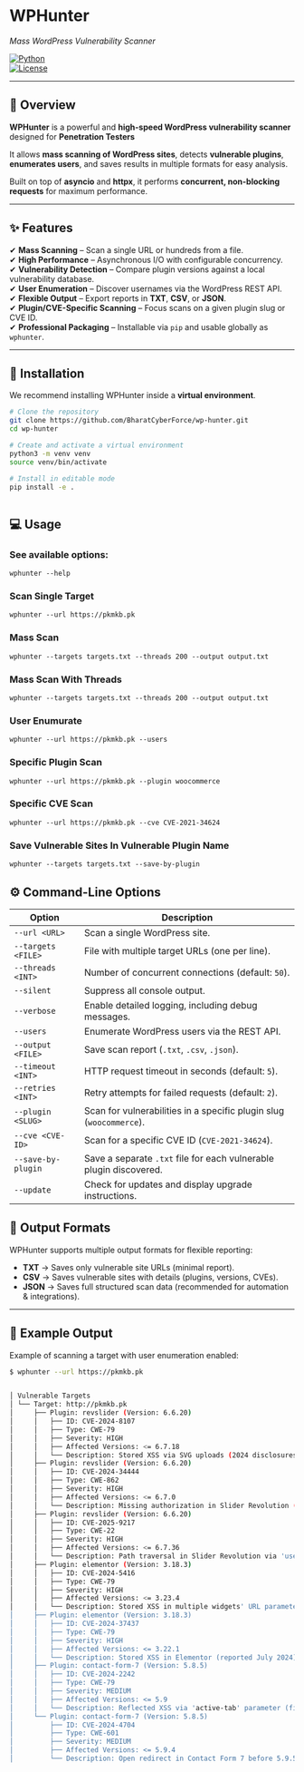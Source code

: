 # WPHunter  
*Mass WordPress Vulnerability Scanner*  

[![Python](https://img.shields.io/badge/python-3.8%2B-blue.svg)](https://www.python.org/)  
[![License](https://img.shields.io/badge/license-GPLv3-orange.svg)](LICENSE) 

---

## 📖 Overview  

**WPHunter** is a powerful and **high-speed WordPress vulnerability scanner** designed for **Penetration Testers**  

It allows **mass scanning of WordPress sites**, detects **vulnerable plugins**, **enumerates users**, and saves results in multiple formats for easy analysis.  

Built on top of **asyncio** and **httpx**, it performs **concurrent, non-blocking requests** for maximum performance.  

---

## ✨ Features  

✔ **Mass Scanning** – Scan a single URL or hundreds from a file.  
✔ **High Performance** – Asynchronous I/O with configurable concurrency.  
✔ **Vulnerability Detection** – Compare plugin versions against a local vulnerability database.  
✔ **User Enumeration** – Discover usernames via the WordPress REST API.  
✔ **Flexible Output** – Export reports in **TXT**, **CSV**, or **JSON**.  
✔ **Plugin/CVE-Specific Scanning** – Focus scans on a given plugin slug or CVE ID.  
✔ **Professional Packaging** – Installable via `pip` and usable globally as `wphunter`.  

---

## 🚀 Installation  

We recommend installing WPHunter inside a **virtual environment**.  

```bash
# Clone the repository
git clone https://github.com/BharatCyberForce/wp-hunter.git
cd wp-hunter

# Create and activate a virtual environment
python3 -m venv venv
source venv/bin/activate

# Install in editable mode
pip install -e .



```
## 💻 Usage

### See available options:

```wphunter --help```
### Scan Single Target
```wphunter --url https://pkmkb.pk```
### Mass Scan
```wphunter --targets targets.txt --threads 200 --output output.txt```
### Mass Scan With Threads
```wphunter --targets targets.txt --threads 200 --output output.txt```
### User Enumurate
```wphunter --url https://pkmkb.pk --users```
### Specific Plugin Scan
```wphunter --url https://pkmkb.pk --plugin woocommerce```
### Specific CVE Scan
```wphunter --url https://pkmkb.pk --cve CVE-2021-34624```
### Save Vulnerable Sites In Vulnerable Plugin Name
```wphunter --targets targets.txt --save-by-plugin```


## ⚙️ Command-Line Options  

| Option               | Description                                                                 |
|-----------------------|-----------------------------------------------------------------------------|
| `--url <URL>`         | Scan a single WordPress site.                                               |
| `--targets <FILE>`    | File with multiple target URLs (one per line).                              |
| `--threads <INT>`     | Number of concurrent connections (default: `50`).                           |
| `--silent`            | Suppress all console output.                                                |
| `--verbose`           | Enable detailed logging, including debug messages.                          |
| `--users`             | Enumerate WordPress users via the REST API.                                |
| `--output <FILE>`     | Save scan report (`.txt`, `.csv`, `.json`).                                |
| `--timeout <INT>`     | HTTP request timeout in seconds (default: `5`).                             |
| `--retries <INT>`     | Retry attempts for failed requests (default: `2`).                          |
| `--plugin <SLUG>`     | Scan for vulnerabilities in a specific plugin slug (`woocommerce`).   |
| `--cve <CVE-ID>`      | Scan for a specific CVE ID (`CVE-2021-34624`).                        |
| `--save-by-plugin`    | Save a separate `.txt` file for each vulnerable plugin discovered.           |
| `--update`            | Check for updates and display upgrade instructions.                         |


## 📂 Output Formats  

WPHunter supports multiple output formats for flexible reporting:  

- **TXT** → Saves only vulnerable site URLs (minimal report).  
- **CSV** → Saves vulnerable sites with details (plugins, versions, CVEs).  
- **JSON** → Saves full structured scan data (recommended for automation & integrations).  

---

## 📸 Example Output  

Example of scanning a target with user enumeration enabled:  

```bash
$ wphunter --url https://pkmkb.pk


│ Vulnerable Targets                                                                                                                                                             
│ └── Target: http://pkmkb.pk                                                                                                                                                  
│     ├── Plugin: revslider (Version: 6.6.20)                                                                                                                                    
│     │   ├── ID: CVE-2024-8107                                                                                                                                                  
│     │   ├── Type: CWE-79                                                                                                                                                      
│     │   ├── Severity: HIGH                                                                                                                                                     
│     │   ├── Affected Versions: <= 6.7.18                                                                                                                                       
│     │   └── Description: Stored XSS via SVG uploads (2024 disclosures).                                                                                                        
│     ├── Plugin: revslider (Version: 6.6.20)                                                                                                                                    
│     │   ├── ID: CVE-2024-34444                                                                                                                                                 
│     │   ├── Type: CWE-862                                                                                                                                                      
│     │   ├── Severity: HIGH                                                                                                                                                     
│     │   ├── Affected Versions: <= 6.7.0                                                                                                                                       
│     │   └── Description: Missing authorization in Slider Revolution (reported 2024).                                                                                           
│     ├── Plugin: revslider (Version: 6.6.20)                                                                                                                                    
│     │   ├── ID: CVE-2025-9217                                                                                                                                                  
│     │   ├── Type: CWE-22                                                                                                                                                       
│     │   ├── Severity: HIGH                                                                                                                                                     
│     │   ├── Affected Versions: <= 6.7.36                                                                                                                                       
│     │   └── Description: Path traversal in Slider Revolution via 'used_svg' and 'used_images' params (2025 disclosure).                                                        
│     ├── Plugin: elementor (Version: 3.18.3)                                                                                                                                    
│     │   ├── ID: CVE-2024-5416                                                                                                                                                  
│     │   ├── Type: CWE-79                                                                                                                                                       
│     │   ├── Severity: HIGH                                                                                                                                                     
│     │   ├── Affected Versions: <= 3.23.4                                                                                                                                       
│     │   └── Description: Stored XSS in multiple widgets' URL parameter in Elementor.                                                                                          
│     ├── Plugin: elementor (Version: 3.18.3)                                                                                                                                    
│     │   ├── ID: CVE-2024-37437                                                                                                                                                 
│     │   ├── Type: CWE-79                                                                                                                                                       
│     │   ├── Severity: HIGH                                                                                                                                                     
│     │   ├── Affected Versions: <= 3.22.1                                                                                                                                       
│     │   └── Description: Stored XSS in Elementor (reported July 2024).                                                                                                         
│     ├── Plugin: contact-form-7 (Version: 5.8.5)                                                                                                                                
│     │   ├── ID: CVE-2024-2242                                                                                                                                                  
│     │   ├── Type: CWE-79                                                                                                                                                       
│     │   ├── Severity: MEDIUM                                                                                                                                                  
│     │   ├── Affected Versions: <= 5.9                                                                                                                                          
│     │   └── Description: Reflected XSS via 'active-tab' parameter (fixed in 5.9.2+).                                                                                           
│     └── Plugin: contact-form-7 (Version: 5.8.5)                                                                                                                                
│         ├── ID: CVE-2024-4704                                                                                                                                                  
│         ├── Type: CWE-601                                                                                                                                                      
│         ├── Severity: MEDIUM                                                                                                                                                   
│         ├── Affected Versions: <= 5.9.4                                                                                                                                        
│         └── Description: Open redirect in Contact Form 7 before 5.9.5.  
